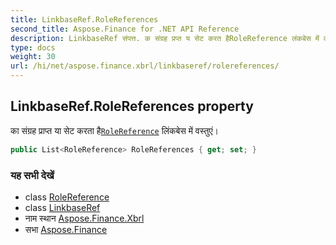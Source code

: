 ```yaml
---
title: LinkbaseRef.RoleReferences
second_title: Aspose.Finance for .NET API Reference
description: LinkbaseRef संपत्त. क संग्रह प्रप्त य सेट करत हैRoleReference लंकबेस में वस्तुएं
type: docs
weight: 30
url: /hi/net/aspose.finance.xbrl/linkbaseref/rolereferences/
---
```

## LinkbaseRef.RoleReferences property

का संग्रह प्राप्त या सेट करता है[`RoleReference`](../../rolereference/) लिंकबेस में वस्तुएं।

```csharp
public List<RoleReference> RoleReferences { get; set; }
```

### यह सभी देखें

* class [RoleReference](../../rolereference/)
* class [LinkbaseRef](../)
* नाम स्थान [Aspose.Finance.Xbrl](../../linkbaseref/)
* सभा [Aspose.Finance](../../../)


